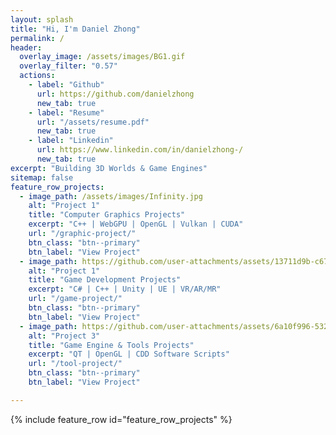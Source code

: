 ```yaml
---
layout: splash
title: "Hi, I'm Daniel Zhong"
permalink: /
header:
  overlay_image: /assets/images/BG1.gif
  overlay_filter: "0.57"
  actions:
    - label: "Github"
      url: https://github.com/danielzhong
      new_tab: true
    - label: "Resume"
      url: "/assets/resume.pdf"
      new_tab: true
    - label: "Linkedin"
      url: https://www.linkedin.com/in/danielzhong-/
      new_tab: true
excerpt: "Building 3D Worlds & Game Engines"
sitemap: false
feature_row_projects:
  - image_path: /assets/images/Infinity.jpg
    alt: "Project 1"
    title: "Computer Graphics Projects"
    excerpt: "C++ | WebGPU | OpenGL | Vulkan | CUDA"
    url: "/graphic-project/"
    btn_class: "btn--primary"
    btn_label: "View Project"
  - image_path: https://github.com/user-attachments/assets/13711d9b-c676-47cb-bc3e-32fc15608c2a
    alt: "Project 1"
    title: "Game Development Projects"
    excerpt: "C# | C++ | Unity | UE | VR/AR/MR"
    url: "/game-project/"
    btn_class: "btn--primary"
    btn_label: "View Project"
  - image_path: https://github.com/user-attachments/assets/6a10f996-5322-4617-b7da-c5b593503c45
    alt: "Project 3"
    title: "Game Engine & Tools Projects"
    excerpt: "QT | OpenGL | CDD Software Scripts"
    url: "/tool-project/"
    btn_class: "btn--primary"
    btn_label: "View Project"

---
```


<!-- Add a static fallback background first -->
<div id="header-bg" class="splash-bg" style="background-image: url('/assets/images/BG1.png');"></div>

<!-- Then load GIF smoothly after -->
<script>
document.addEventListener("DOMContentLoaded", function() {
  const bg = document.getElementById("header-bg");
  const gif = new Image();
  gif.src = "/assets/images/BG1.gif";

  gif.onload = function () {
    bg.style.transition = "background-image 0.5s ease-in-out";
    bg.style.backgroundImage = "url('/assets/images/BG1.gif')";
  };
});
</script>

{% include feature_row id="feature_row_projects" %}